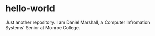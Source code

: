 # hello-world
Just another repository.
I am Daniel Marshall, a Computer Infromation Systems' Senior at Monroe College.

